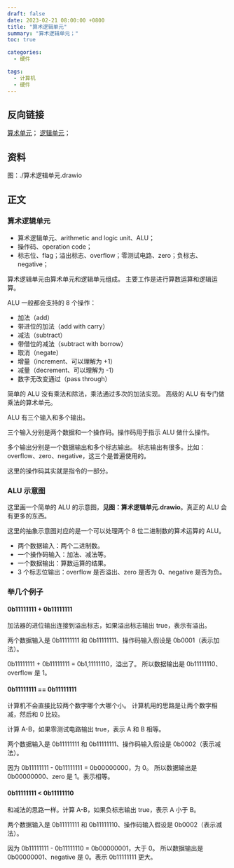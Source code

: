 ```yaml
---
draft: false
date: 2023-02-21 08:00:00 +0800
title: "算术逻辑单元"
summary: "算术逻辑单元；"
toc: true

categories:
  - 硬件

tags:
  - 计算机
  - 硬件
---
```


## 反向链接

[算术单元](/计算机/硬件/算术单元)；
[逻辑单元](/计算机/硬件/逻辑单元)；

## 资料

图：./算术逻辑单元.drawio

## 正文

### 算术逻辑单元

- 算术逻辑单元、arithmetic and logic unit、ALU；
- 操作码、operation code；
- 标志位、flag；溢出标志、overflow；零测试电路、zero；负标志、negative；

算术逻辑单元由算术单元和逻辑单元组成。
主要工作是进行算数运算和逻辑运算。

ALU 一般都会支持的 8 个操作：

- 加法（add）
- 带进位的加法（add with carry）
- 减法（subtract）
- 带借位的减法（subtract with borrow）
- 取消（negate）
- 增量（increment、可以理解为 +1）
- 减量（decrement、可以理解为 -1）
- 数字无改变通过（pass through）

简单的 ALU 没有乘法和除法，乘法通过多次的加法实现。
高级的 ALU 有专门做乘法的算术单元。

ALU 有三个输入和多个输出。

三个输入分别是两个数据和一个操作码。操作码用于指示 ALU 做什么操作。

多个输出分别是一个数据输出和多个标志输出。
标志输出有很多。比如：overflow、zero、negative，这三个是普遍使用的。

这里的操作码其实就是指令的一部分。

### ALU 示意图

这里画一个简单的 ALU 的示意图，**见图：算术逻辑单元.drawio**。真正的 ALU 会有更多的东西。

这里的抽象示意图对应的是一个可以处理两个 8 位二进制数的算术运算的 ALU。

- 两个数据输入：两个二进制数。
- 一个操作码输入：加法、减法等。
- 一个数据输出：算数运算的结果。
- 3 个标志位输出：overflow 是否溢出、zero 是否为 0、negative 是否为负。

### 举几个例子

#### 0b11111111 + 0b11111111

加法器的进位输出连接到溢出标志，如果溢出标志输出 true，表示有溢出。

两个数据输入是 0b11111111 和 0b11111111、操作码输入假设是 0b0001（表示加法）。

0b11111111 + 0b11111111 = 0b1,11111110，溢出了。
所以数据输出是 0b11111110、overflow 是 1。

#### 0b11111111 == 0b11111111

计算机不会直接比较两个数字哪个大哪个小。
计算机用的思路是让两个数字相减，然后和 0 比较。

计算 A-B，如果零测试电路输出 true，表示 A 和 B 相等。

两个数据输入是 0b11111111 和 0b11111111、操作码输入假设是 0b0002（表示减法）。

因为 0b11111111 - 0b11111111 = 0b00000000，为 0。
所以数据输出是 0b00000000、zero 是 1。表示相等。

#### 0b11111111 < 0b11111110

和减法的思路一样。计算 A-B，如果负标志输出 true，表示 A 小于 B。

两个数据输入是 0b11111111 和 0b11111110、操作码输入假设是 0b0002（表示减法）。

因为 0b11111111 - 0b11111110 = 0b00000001，大于 0。
所以数据输出是 0b00000001、negative 是 0。表示 0b11111111 更大。
